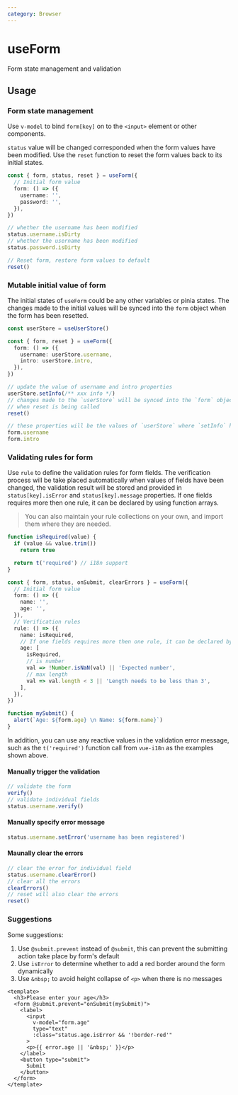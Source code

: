 ```yaml
---
category: Browser
---
```


# useForm
Form state management and validation

## Usage
### Form state management

Use `v-model` to bind `form[key]` on to the `<input>` element or other components.

`status` value will be changed corresponded when the form values have been modified. Use the `reset` function to reset the form values back to its initial states.

```ts
const { form, status, reset } = useForm({
  // Initial form value
  form: () => ({
    username: '',
    password: '',
  }),
})

// whether the username has been modified
status.username.isDirty
// whether the username has been modified
status.password.isDirty

// Reset form, restore form values to default
reset()
```
### Mutable initial value of form

The initial states of `useForm` could be any other variables or pinia states. The changes made to the initial values will be synced into the `form` object when the form has been resetted.

```ts
const userStore = useUserStore()

const { form, reset } = useForm({
  form: () => ({
    username: userStore.username,
    intro: userStore.intro,
  }),
})

// update the value of username and intro properties
userStore.setInfo(/** xxx info */)
// changes made to the `userStore` will be synced into the `form` object,
// when reset is being called
reset()

// these properties will be the values of `userStore` where `setInfo` has been called previously
form.username
form.intro
```

### Validating rules for form

Use `rule` to define the validation rules for form fields. The verification process will be take placed automatically when values of fields have been changed, the validation result will be stored and provided in `status[key].isError` and `status[key].message` properties. If one fields requires more then one rule, it can be declared by using function arrays.

> You can also maintain your rule collections on your own, and import them where they are needed.

```ts
function isRequired(value) {
  if (value && value.trim())
    return true

  return t('required') // i18n support
}

const { form, status, onSubmit, clearErrors } = useForm({
  // Initial form value
  form: () => ({
    name: '',
    age: '',
  }),
  // Verification rules
  rule: () => ({
    name: isRequired,
    // If one fields requires more then one rule, it can be declared by using function arrays.
    age: [
      isRequired,
      // is number
      val => !Number.isNaN(val) || 'Expected number',
      // max length
      val => val.length < 3 || 'Length needs to be less than 3',
    ],
  }),
})

function mySubmit() {
  alert(`Age: ${form.age} \n Name: ${form.name}`)
}
```

In addition, you can use any reactive values in the validation error message, such as the `t('required')` function call from `vue-i18n` as the examples shown above.

#### Manually trigger the validation

```ts
// validate the form
verify()
// validate individual fields
status.username.verify()
```

#### Manually specify error message

```ts
status.username.setError('username has been registered')
```

#### Maunally clear the errors

```ts
// clear the error for individual field
status.username.clearError()
// clear all the errors
clearErrors()
// reset will also clear the errors
reset()
```

### Suggestions

Some suggestions:

1. Use `@submit.prevent` instead of `@submit`, this can prevent the submitting action take place by form's default
2. Use `isError` to determine whether to add a red border around the form dynamically
3. Use `&nbsp;` to avoid height collapse of `<p>`  when there is no messages

```vue
<template>
  <h3>Please enter your age</h3>
  <form @submit.prevent="onSubmit(mySubmit)">
    <label>
      <input
        v-model="form.age"
        type="text"
        :class="status.age.isError && '!border-red'"
      >
      <p>{{ error.age || '&nbsp;' }}</p>
    </label>
    <button type="submit">
      Submit
    </button>
  </form>
</template>
```
